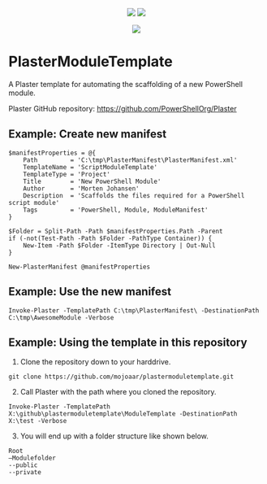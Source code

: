 <p align="center">
<a href="https://github.com/mojoaar/plastermoduletemplate"><img src="https://img.shields.io/github/last-commit/mojoaar/plastermoduletemplate"></a>
<a href="https://github.com/mojoaar/plastermoduletemplate"><img src="https://img.shields.io/github/contributors/mojoaar/plastermoduletemplate"></a>
</p>
<p align="center">
<a href="https://twitter.com/mojoaar"><img src="https://img.shields.io/twitter/follow/mojoaar?style=social"></a>
</p>

# PlasterModuleTemplate

A Plaster template for automating the scaffolding of a new PowerShell module.

Plaster GitHub repository: https://github.com/PowerShellOrg/Plaster

## Example: Create new manifest

```
$manifestProperties = @{
    Path         = 'C:\tmp\PlasterManifest\PlasterManifest.xml'
    TemplateName = 'ScriptModuleTemplate'
    TemplateType = 'Project'
    Title        = 'New PowerShell Module'
    Author       = 'Morten Johansen'
    Description  = 'Scaffolds the files required for a PowerShell script module'
    Tags         = 'PowerShell, Module, ModuleManifest'
}

$Folder = Split-Path -Path $manifestProperties.Path -Parent
if (-not(Test-Path -Path $Folder -PathType Container)) {
    New-Item -Path $Folder -ItemType Directory | Out-Null
}

New-PlasterManifest @manifestProperties
```

## Example: Use the new manifest

```
Invoke-Plaster -TemplatePath C:\tmp\PlasterManifest\ -DestinationPath C:\tmp\AwesomeModule -Verbose
```

## Example: Using the template in this repository
1. Clone the repository down to your harddrive.
```
git clone https://github.com/mojoaar/plastermoduletemplate.git
```
2. Call Plaster with the path where you cloned the repository.
```
Invoke-Plaster -TemplatePath X:\github\plastermoduletemplate\ModuleTemplate -DestinationPath X:\test -Verbose
```
3. You will end up with a folder structure like shown below.
```
Root
–Modulefolder
--public
--private
```